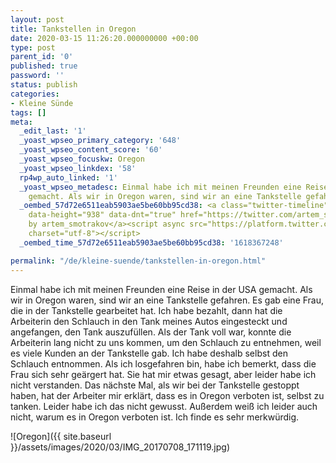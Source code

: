 ```yaml
---
layout: post
title: Tankstellen in Oregon
date: 2020-03-15 11:26:20.000000000 +00:00
type: post
parent_id: '0'
published: true
password: ''
status: publish
categories:
- Kleine Sünde
tags: []
meta:
  _edit_last: '1'
  _yoast_wpseo_primary_category: '648'
  _yoast_wpseo_content_score: '60'
  _yoast_wpseo_focuskw: Oregon
  _yoast_wpseo_linkdex: '58'
  rp4wp_auto_linked: '1'
  _yoast_wpseo_metadesc: Einmal habe ich mit meinen Freunden eine Reise in der USA
    gemacht. Als wir in Oregon waren, sind wir an eine Tankstelle gefahren ...
  _oembed_57d72e6511eab5903ae5be60bb95cd38: <a class="twitter-timeline" data-width="625"
    data-height="938" data-dnt="true" href="https://twitter.com/artem_smotrakov?ref_src=twsrc%5Etfw">Tweets
    by artem_smotrakov</a><script async src="https://platform.twitter.com/widgets.js"
    charset="utf-8"></script>
  _oembed_time_57d72e6511eab5903ae5be60bb95cd38: '1618367248'

permalink: "/de/kleine-suende/tankstellen-in-oregon.html"
---
```



Einmal habe ich mit meinen Freunden eine Reise in der USA gemacht. Als wir in Oregon waren, sind wir an eine Tankstelle gefahren. Es gab eine Frau, die in der Tankstelle gearbeitet hat. Ich habe bezahlt, dann hat die Arbeiterin den Schlauch in den Tank meines Autos eingesteckt und angefangen, den Tank auszufüllen. Als der Tank voll war, konnte die Arbeiterin lang nicht zu uns kommen, um den Schlauch zu entnehmen, weil es viele Kunden an der Tankstelle gab. Ich habe deshalb selbst den Schlauch entnommen. Als ich losgefahren bin, habe ich bemerkt, dass die Frau sich sehr geärgert hat. Sie hat mir etwas gesagt, aber leider habe ich nicht verstanden. Das nächste Mal, als wir bei der Tankstelle gestoppt haben, hat der Arbeiter mir erklärt, dass es in Oregon verboten ist, selbst zu tanken. Leider habe ich das nicht gewusst. Außerdem weiß ich leider auch nicht, warum es in Oregon verboten ist. Ich finde es sehr merkwürdig.





![Oregon]({{ site.baseurl }}/assets/images/2020/03/IMG_20170708_171119.jpg)







